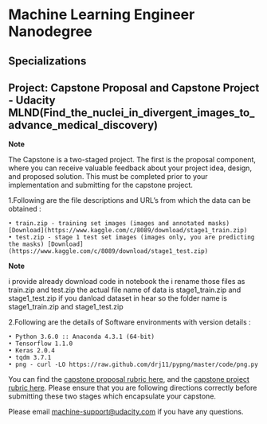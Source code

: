 # Machine Learning Engineer Nanodegree
## Specializations
## Project: Capstone Proposal and Capstone Project - Udacity MLND(Find_the_nuclei_in_divergent_images_to_advance_medical_discovery)

**Note**

The Capstone is a two-staged project. The first is the proposal component, where you can receive valuable feedback about your project idea, design, and proposed solution. This must be completed prior to your implementation and submitting for the capstone project. 

1.Following are the file descriptions and URL’s from which the data can be obtained :

```
• train.zip - training set images (images and annotated masks) [Download](https://www.kaggle.com/c/8089/download/stage1_train.zip)
• test.zip - stage 1 test set images (images only, you are predicting the masks) [Download](https://www.kaggle.com/c/8089/download/stage1_test.zip)

```

**Note**

i provide already download code in notebook the i rename those files as train.zip and test.zip the actual file name of data is stage1_train.zip and stage1_test.zip if you danload dataset in hear so the folder name is  stage1_train.zip and stage1_test.zip

2.Following are the details of Software environments with version details :

```
• Python 3.6.0 :: Anaconda 4.3.1 (64-bit)
• Tensorflow 1.1.0
• Keras 2.0.4
• tqdm 3.7.1
• png - curl -LO https://raw.github.com/drj11/pypng/master/code/png.py

```

You can find the [capstone proposal rubric here](https://review.udacity.com/#!/rubrics/410/view), and the [capstone project rubric here](https://review.udacity.com/#!/rubrics/108/view). Please ensure that you are following directions correctly before submitting these two stages which encapsulate your capstone.

Please email [machine-support@udacity.com](mailto:machine-support@udacity.com) if you have any questions.
